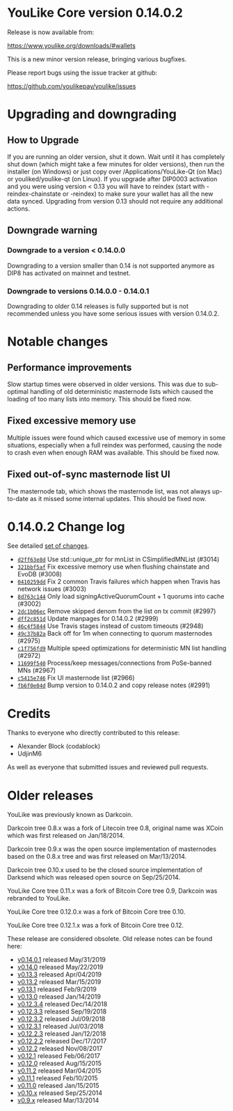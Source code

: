 YouLike Core version 0.14.0.2
==========================

Release is now available from:

  <https://www.youlike.org/downloads/#wallets>

This is a new minor version release, bringing various bugfixes.

Please report bugs using the issue tracker at github:

  <https://github.com/youlikepay/youlike/issues>


Upgrading and downgrading
=========================

How to Upgrade
--------------

If you are running an older version, shut it down. Wait until it has completely
shut down (which might take a few minutes for older versions), then run the
installer (on Windows) or just copy over /Applications/YouLike-Qt (on Mac) or
youliked/youlike-qt (on Linux). If you upgrade after DIP0003 activation and you were
using version < 0.13 you will have to reindex (start with -reindex-chainstate
or -reindex) to make sure your wallet has all the new data synced. Upgrading from
version 0.13 should not require any additional actions.

Downgrade warning
-----------------

### Downgrade to a version < 0.14.0.0

Downgrading to a version smaller than 0.14 is not supported anymore as DIP8 has
activated on mainnet and testnet.

### Downgrade to versions 0.14.0.0 - 0.14.0.1

Downgrading to older 0.14 releases is fully supported but is not
recommended unless you have some serious issues with version 0.14.0.2.

Notable changes
===============

Performance improvements
------------------------
Slow startup times were observed in older versions. This was due to sub-optimal handling of old
deterministic masternode lists which caused the loading of too many lists into memory. This should be
fixed now.

Fixed excessive memory use
--------------------------
Multiple issues were found which caused excessive use of memory in some situations, especially when
a full reindex was performed, causing the node to crash even when enough RAM was available. This should
be fixed now.

Fixed out-of-sync masternode list UI
------------------------------------
The masternode tab, which shows the masternode list, was not always up-to-date as it missed some internal
updates. This should be fixed now.

0.14.0.2 Change log
===================

See detailed [set of changes](https://github.com/youlikepay/youlike/compare/v0.14.0.1...youlikepay:v0.14.0.2).

- [`d2ff63e8d`](https://github.com/youlikepay/youlike/commit/d2ff63e8d) Use std::unique_ptr for mnList in CSimplifiedMNList (#3014)
- [`321bbf5af`](https://github.com/youlikepay/youlike/commit/321bbf5af) Fix excessive memory use when flushing chainstate and EvoDB (#3008)
- [`0410259dd`](https://github.com/youlikepay/youlike/commit/0410259dd) Fix 2 common Travis failures which happen when Travis has network issues (#3003)
- [`8d763c144`](https://github.com/youlikepay/youlike/commit/8d763c144) Only load signingActiveQuorumCount + 1 quorums into cache (#3002)
- [`2dc1b06ec`](https://github.com/youlikepay/youlike/commit/2dc1b06ec) Remove skipped denom from the list on tx commit (#2997)
- [`dff2c851d`](https://github.com/youlikepay/youlike/commit/dff2c851d) Update manpages for 0.14.0.2 (#2999)
- [`46c4f5844`](https://github.com/youlikepay/youlike/commit/46c4f5844) Use Travis stages instead of custom timeouts (#2948)
- [`49c37b82a`](https://github.com/youlikepay/youlike/commit/49c37b82a) Back off for 1m when connecting to quorum masternodes (#2975)
- [`c1f756fd9`](https://github.com/youlikepay/youlike/commit/c1f756fd9) Multiple speed optimizations for deterministic MN list handling (#2972)
- [`11699f540`](https://github.com/youlikepay/youlike/commit/11699f540) Process/keep messages/connections from PoSe-banned MNs (#2967)
- [`c5415e746`](https://github.com/youlikepay/youlike/commit/c5415e746) Fix UI masternode list (#2966)
- [`fb6f0e04d`](https://github.com/youlikepay/youlike/commit/fb6f0e04d) Bump version to 0.14.0.2 and copy release notes (#2991)

Credits
=======

Thanks to everyone who directly contributed to this release:

- Alexander Block (codablock)
- UdjinM6

As well as everyone that submitted issues and reviewed pull requests.

Older releases
==============

YouLike was previously known as Darkcoin.

Darkcoin tree 0.8.x was a fork of Litecoin tree 0.8, original name was XCoin
which was first released on Jan/18/2014.

Darkcoin tree 0.9.x was the open source implementation of masternodes based on
the 0.8.x tree and was first released on Mar/13/2014.

Darkcoin tree 0.10.x used to be the closed source implementation of Darksend
which was released open source on Sep/25/2014.

YouLike Core tree 0.11.x was a fork of Bitcoin Core tree 0.9,
Darkcoin was rebranded to YouLike.

YouLike Core tree 0.12.0.x was a fork of Bitcoin Core tree 0.10.

YouLike Core tree 0.12.1.x was a fork of Bitcoin Core tree 0.12.

These release are considered obsolete. Old release notes can be found here:

- [v0.14.0.1](https://github.com/youlikepay/youlike/blob/master/doc/release-notes/youlike/release-notes-0.14.0.1.md) released May/31/2019
- [v0.14.0](https://github.com/youlikepay/youlike/blob/master/doc/release-notes/youlike/release-notes-0.14.0.md) released May/22/2019
- [v0.13.3](https://github.com/youlikepay/youlike/blob/master/doc/release-notes/youlike/release-notes-0.13.3.md) released Apr/04/2019
- [v0.13.2](https://github.com/youlikepay/youlike/blob/master/doc/release-notes/youlike/release-notes-0.13.2.md) released Mar/15/2019
- [v0.13.1](https://github.com/youlikepay/youlike/blob/master/doc/release-notes/youlike/release-notes-0.13.1.md) released Feb/9/2019
- [v0.13.0](https://github.com/youlikepay/youlike/blob/master/doc/release-notes/youlike/release-notes-0.13.0.md) released Jan/14/2019
- [v0.12.3.4](https://github.com/youlikepay/youlike/blob/master/doc/release-notes/youlike/release-notes-0.12.3.4.md) released Dec/14/2018
- [v0.12.3.3](https://github.com/youlikepay/youlike/blob/master/doc/release-notes/youlike/release-notes-0.12.3.3.md) released Sep/19/2018
- [v0.12.3.2](https://github.com/youlikepay/youlike/blob/master/doc/release-notes/youlike/release-notes-0.12.3.2.md) released Jul/09/2018
- [v0.12.3.1](https://github.com/youlikepay/youlike/blob/master/doc/release-notes/youlike/release-notes-0.12.3.1.md) released Jul/03/2018
- [v0.12.2.3](https://github.com/youlikepay/youlike/blob/master/doc/release-notes/youlike/release-notes-0.12.2.3.md) released Jan/12/2018
- [v0.12.2.2](https://github.com/youlikepay/youlike/blob/master/doc/release-notes/youlike/release-notes-0.12.2.2.md) released Dec/17/2017
- [v0.12.2](https://github.com/youlikepay/youlike/blob/master/doc/release-notes/youlike/release-notes-0.12.2.md) released Nov/08/2017
- [v0.12.1](https://github.com/youlikepay/youlike/blob/master/doc/release-notes/youlike/release-notes-0.12.1.md) released Feb/06/2017
- [v0.12.0](https://github.com/youlikepay/youlike/blob/master/doc/release-notes/youlike/release-notes-0.12.0.md) released Aug/15/2015
- [v0.11.2](https://github.com/youlikepay/youlike/blob/master/doc/release-notes/youlike/release-notes-0.11.2.md) released Mar/04/2015
- [v0.11.1](https://github.com/youlikepay/youlike/blob/master/doc/release-notes/youlike/release-notes-0.11.1.md) released Feb/10/2015
- [v0.11.0](https://github.com/youlikepay/youlike/blob/master/doc/release-notes/youlike/release-notes-0.11.0.md) released Jan/15/2015
- [v0.10.x](https://github.com/youlikepay/youlike/blob/master/doc/release-notes/youlike/release-notes-0.10.0.md) released Sep/25/2014
- [v0.9.x](https://github.com/youlikepay/youlike/blob/master/doc/release-notes/youlike/release-notes-0.9.0.md) released Mar/13/2014

